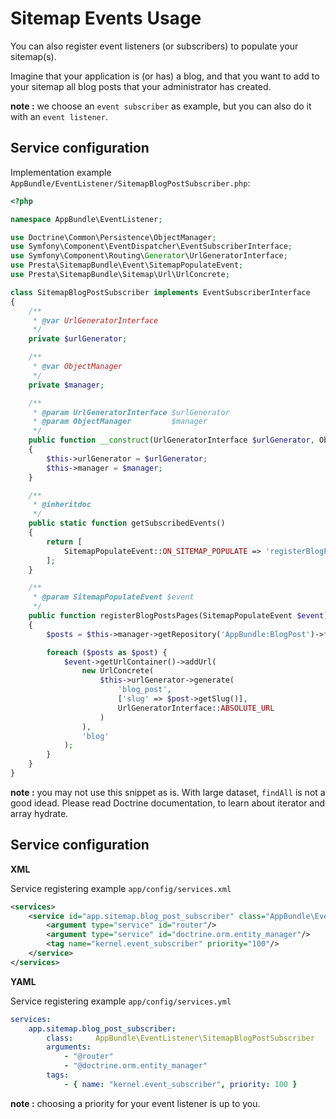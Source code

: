 # Sitemap Events Usage

You can also register event listeners (or subscribers) to populate your sitemap(s).

Imagine that your application is (or has) a blog, and that you want to add to your sitemap
all blog posts that your administrator has created.

**note :** we choose an `event subscriber` as example, but you can also do it with an `event listener`.


## Service configuration

Implementation example `AppBundle/EventListener/SitemapBlogPostSubscriber.php`:

```php
<?php

namespace AppBundle\EventListener;

use Doctrine\Common\Persistence\ObjectManager;
use Symfony\Component\EventDispatcher\EventSubscriberInterface;
use Symfony\Component\Routing\Generator\UrlGeneratorInterface;
use Presta\SitemapBundle\Event\SitemapPopulateEvent;
use Presta\SitemapBundle\Sitemap\Url\UrlConcrete;

class SitemapBlogPostSubscriber implements EventSubscriberInterface
{
    /**
     * @var UrlGeneratorInterface
     */
    private $urlGenerator;

    /**
     * @var ObjectManager
     */
    private $manager;

    /**
     * @param UrlGeneratorInterface $urlGenerator
     * @param ObjectManager         $manager
     */
    public function __construct(UrlGeneratorInterface $urlGenerator, ObjectManager $manager)
    {
        $this->urlGenerator = $urlGenerator;
        $this->manager = $manager;
    }

    /**
     * @inheritdoc
     */
    public static function getSubscribedEvents()
    {
        return [
            SitemapPopulateEvent::ON_SITEMAP_POPULATE => 'registerBlogPostsPages',
        ];
    }

    /**
     * @param SitemapPopulateEvent $event
     */
    public function registerBlogPostsPages(SitemapPopulateEvent $event)
    {
        $posts = $this->manager->getRepository('AppBundle:BlogPost')->findAll();

        foreach ($posts as $post) {
            $event->getUrlContainer()->addUrl(
                new UrlConcrete(
                    $this->urlGenerator->generate(
                        'blog_post',
                        ['slug' => $post->getSlug()],
                        UrlGeneratorInterface::ABSOLUTE_URL
                    )
                ),
                'blog'
            );
        }
    }
}
```

**note :** you may not use this snippet as is. With large dataset, `findAll` is not a good idead. 
           Please read Doctrine documentation, to learn about iterator and array hydrate.


## Service configuration

**XML**

Service registering example `app/config/services.xml`

```xml
<services>
    <service id="app.sitemap.blog_post_subscriber" class="AppBundle\EventListener\SitemapBlogPostSubscriber">
        <argument type="service" id="router"/>
        <argument type="service" id="doctrine.orm.entity_manager"/>
        <tag name="kernel.event_subscriber" priority="100"/>
    </service>
</services>
```

**YAML**

Service registering example `app/config/services.yml`

```yaml
services:
    app.sitemap.blog_post_subscriber:
        class:     AppBundle\EventListener\SitemapBlogPostSubscriber
        arguments: 
            - "@router"
            - "@doctrine.orm.entity_manager"
        tags:
            - { name: "kernel.event_subscriber", priority: 100 }
```

**note :** choosing a priority for your event listener is up to you.
